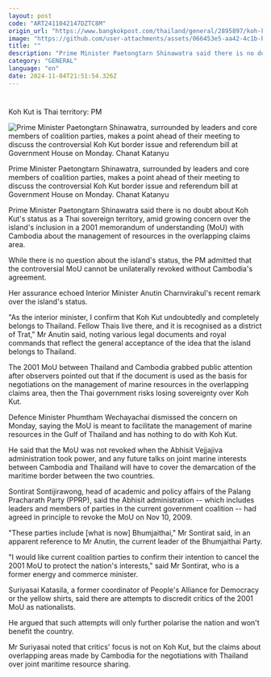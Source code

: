 ```yaml
---
layout: post
code: "ART2411042147DZTC8M"
origin_url: "https://www.bangkokpost.com/thailand/general/2895897/koh-kut-is-thai-territory-pm"
image: "https://github.com/user-attachments/assets/066453e5-aa42-4c1b-bedc-2d57641a9bbd"
title: ""
description: "Prime Minister Paetongtarn Shinawatra said there is no doubt about Koh Kut"
category: "GENERAL"
language: "en"
date: 2024-11-04T21:51:54.326Z
---
```


# 

Koh Kut is Thai territory: PM

![Prime Minister Paetongtarn Shinawatra, surrounded by leaders and core members of coalition parties, makes a point ahead of their meeting to discuss the controversial Koh Kut border issue and referendum bill at Government House on Monday. Chanat Katanyu](https://github.com/user-attachments/assets/e261ca45-0614-4b1d-b342-ddb5a65918da)

Prime Minister Paetongtarn Shinawatra, surrounded by leaders and core members of coalition parties, makes a point ahead of their meeting to discuss the controversial Koh Kut border issue and referendum bill at Government House on Monday. Chanat Katanyu

Prime Minister Paetongtarn Shinawatra said there is no doubt about Koh Kut's status as a Thai sovereign territory, amid growing concern over the island's inclusion in a 2001 memorandum of understanding (MoU) with Cambodia about the management of resources in the overlapping claims area.

While there is no question about the island's status, the PM admitted that the controversial MoU cannot be unilaterally revoked without Cambodia's agreement.

Her assurance echoed Interior Minister Anutin Charnvirakul's recent remark over the island's status.

"As the interior minister, I confirm that Koh Kut undoubtedly and completely belongs to Thailand. Fellow Thais live there, and it is recognised as a district of Trat," Mr Anutin said, noting various legal documents and royal commands that reflect the general acceptance of the idea that the island belongs to Thailand.

The 2001 MoU between Thailand and Cambodia grabbed public attention after observers pointed out that if the document is used as the basis for negotiations on the management of marine resources in the overlapping claims area, then the Thai government risks losing sovereignty over Koh Kut.

Defence Minister Phumtham Wechayachai dismissed the concern on Monday, saying the MoU is meant to facilitate the management of marine resources in the Gulf of Thailand and has nothing to do with Koh Kut.

He said that the MoU was not revoked when the Abhisit Vejjajiva administration took power, and any future talks on joint marine interests between Cambodia and Thailand will have to cover the demarcation of the maritime border between the two countries.

Sontirat Sontijirawong, head of academic and policy affairs of the Palang Pracharath Party (PPRP), said the Abhisit administration -- which includes leaders and members of parties in the current government coalition -- had agreed in principle to revoke the MoU on Nov 10, 2009.

"These parties include \[what is now\] Bhumjaithai," Mr Sontirat said, in an apparent reference to Mr Anutin, the current leader of the Bhumjaithai Party.

"I would like current coalition parties to confirm their intention to cancel the 2001 MoU to protect the nation's interests," said Mr Sontirat, who is a former energy and commerce minister.

Suriyasai Katasila, a former coordinator of People's Alliance for Democracy or the yellow shirts, said there are attempts to discredit critics of the 2001 MoU as nationalists.

He argued that such attempts will only further polarise the nation and won't benefit the country.

Mr Suriyasai noted that critics' focus is not on Koh Kut, but the claims about overlapping areas made by Cambodia for the negotiations with Thailand over joint maritime resource sharing.